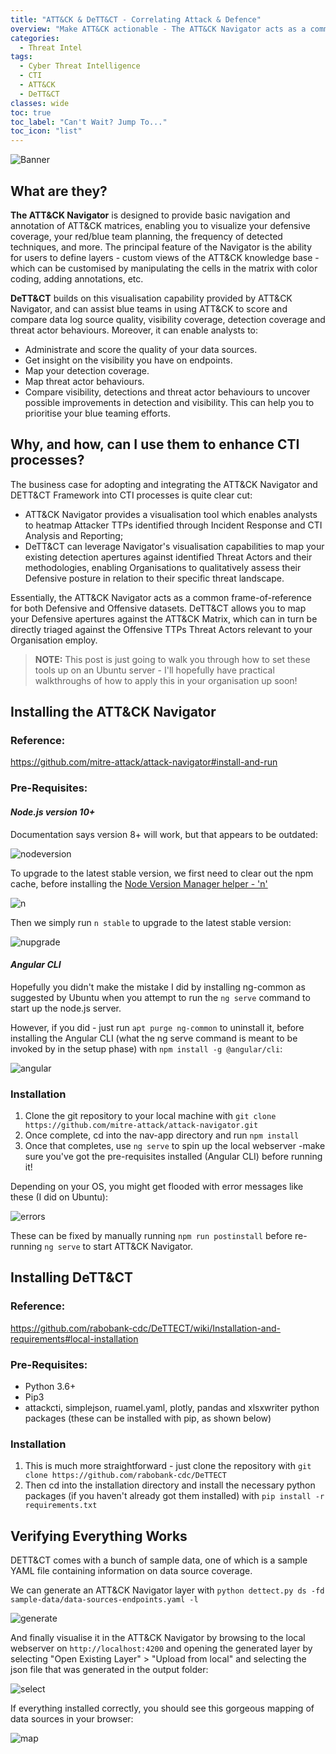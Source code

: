 ```yaml
---
title: "ATT&CK & DeTT&CT - Correlating Attack & Defence"
overview: "Make ATT&CK actionable - The ATT&CK Navigator acts as a common frame-of-reference for both Defensive and Offensive datasets. DeTT&CT allows you to map your Defensive apertures against the ATT&CK Matrix, which can in turn be directly triaged against the Offensive TTPs Threat Actors relevant to your Organisation employ. "
categories:
  - Threat Intel
tags:
  - Cyber Threat Intelligence
  - CTI
  - ATT&CK
  - DeTT&CT
classes: wide
toc: true
toc_label: "Can't Wait? Jump To..."
toc_icon: "list"
---
```


![Banner](https://opalsec.github.io/assets/images/attack_dettect/banner.png)

## What are they?

**The ATT&CK Navigator** is designed to provide basic navigation and annotation of ATT&CK matrices, enabling you to visualize your defensive coverage, your red/blue team planning, the frequency of detected techniques, and more. The principal feature of the Navigator is the ability for users to define layers - custom views of the ATT&CK knowledge base - which can be customised by manipulating the cells in the matrix with color coding, adding annotations, etc.

**DeTT&CT** builds on this visualisation capability provided by ATT&CK Navigator, and can assist blue teams in using ATT&CK to score and compare data log source quality, visibility coverage, detection coverage and threat actor behaviours. Moreover, it can enable analysts to:

- Administrate and score the quality of your data sources.
- Get insight on the visibility you have on endpoints.
- Map your detection coverage.
- Map threat actor behaviours.
- Compare visibility, detections and threat actor behaviours to uncover possible improvements in detection and visibility. This can help you to prioritise your blue teaming efforts.

## Why, and how, can I use them to enhance CTI processes?

The business case for adopting and integrating the ATT&CK Navigator and DETT&CT Framework into CTI processes is quite clear cut:
- ATT&CK Navigator provides a visualisation tool which enables analysts to heatmap Attacker TTPs identified through Incident Response and CTI Analysis and Reporting;
- DeTT&CT can leverage Navigator's visualisation capabilities to map your existing detection apertures against identified Threat Actors and their methodologies, enabling Organisations to qualitatively assess their Defensive posture in relation to their specific threat landscape.

Essentially, the ATT&CK Navigator acts as a common frame-of-reference for both Defensive and Offensive datasets. DeTT&CT allows you to map your Defensive apertures against the ATT&CK Matrix, which can in turn be directly triaged against the Offensive TTPs Threat Actors relevant to your Organisation employ. 

> **NOTE:** This post is just going to walk you through how to set these tools up on an Ubuntu server - I'll hopefully have practical walkthroughs of how to apply this in your organisation up soon!

## Installing the ATT&CK Navigator

### Reference:
https://github.com/mitre-attack/attack-navigator#install-and-run

### Pre-Requisites:

#### *Node.js version 10+*
Documentation says version 8+ will work, but that appears to be outdated:

![nodeversion](https://opalsec.github.io/assets/images/attack_dettect/node_version.png)

To upgrade to the latest stable version, we first need to clear out the npm cache, before installing the [Node Version Manager helper - 'n'](https://github.com/tj/n)

![n](https://opalsec.github.io/assets/images/attack_dettect/n.png)

Then we simply run ```n stable``` to upgrade to the latest stable version:

![nupgrade](https://opalsec.github.io/assets/images/attack_dettect/nupgrade.png)

#### *Angular CLI*

Hopefully you didn't make the mistake I did by installing ng-common as suggested by Ubuntu when you attempt to run the ```ng serve``` command to start up the node.js server. 

However, if you did - just run ```apt purge ng-common``` to uninstall it, before installing the Angular CLI (what the ng serve command is meant to be invoked by in the setup phase) with ```npm install -g @angular/cli```:

![angular](https://opalsec.github.io/assets/images/attack_dettect/angular.png)

### Installation

1. Clone the git repository to your local machine with ```git clone https://github.com/mitre-attack/attack-navigator.git```
2. Once complete, cd into the nav-app directory and run ```npm install```
3. Once that completes, use ```ng serve``` to spin up the local webserver -make sure you've got the pre-requisites installed (Angular CLI) before running it!

Depending on your OS, you might get flooded with error messages like these (I did on Ubuntu):

![errors](https://opalsec.github.io/assets/images/attack_dettect/errors.png)

These can be fixed by manually running ```npm run postinstall``` before re-running ```ng serve``` to start ATT&CK Navigator.

## Installing DeTT&CT

### Reference:
https://github.com/rabobank-cdc/DeTTECT/wiki/Installation-and-requirements#local-installation

### Pre-Requisites:
- Python 3.6+
- Pip3
- attackcti, simplejson, ruamel.yaml, plotly, pandas and xlsxwriter python packages (these can be installed with pip, as shown below)

### Installation

1. This is much more straightforward - just clone the repository with ```git clone https://github.com/rabobank-cdc/DeTTECT```
2. Then cd into the installation directory and install the necessary python packages (if you haven't already got them installed) with ```pip install -r requirements.txt```

## Verifying Everything Works

DETT&CT comes with a bunch of sample data, one of which is a sample YAML file containing information on data source coverage. 

We can generate an ATT&CK Navigator layer with ```python dettect.py ds -fd sample-data/data-sources-endpoints.yaml -l```

![generate](https://opalsec.github.io/assets/images/attack_dettect/generate.png)

And finally visualise it in the ATT&CK Navigator by browsing to the local webserver on ```http://localhost:4200``` and opening the generated layer by selecting "Open Existing Layer" > "Upload from local" and selecting the json file that was generated in the output folder:

![select](https://opalsec.github.io/assets/images/attack_dettect/select.png)

If everything installed correctly, you should see this gorgeous mapping of data sources in your browser:

![map](https://opalsec.github.io/assets/images/attack_dettect/map.png)